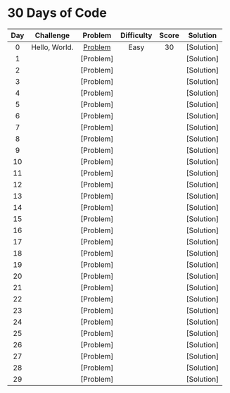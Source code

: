 # 30 Days of Code

|  Day  |         Challenge         |          Problem          |          Difficulty          |          Score          |          Solution          |
| :---: | :-----------------------: | :-----------------------: | :--------------------------: | :---------------------: | :------------------------: |
|   0   |  Hello, World.   | [Problem](https://www.hackerrank.com/challenges/30-hello-world/problem) | Easy | 30 | [Solution] |
|   1  |     | [Problem] |  |  | [Solution] |
|   2  |     | [Problem] |  |  | [Solution] |
|   3  |     | [Problem] |  |  | [Solution] |
|   4  |     | [Problem] |  |  | [Solution] |
|   5  |     | [Problem] |  |  | [Solution] |
|   6  |     | [Problem] |  |  | [Solution] |
|   7  |     | [Problem] |  |  | [Solution] |
|   8  |     | [Problem] |  |  | [Solution] |
|   9  |     | [Problem] |  |  | [Solution] |
|   10  |     | [Problem] |  |  | [Solution] |
|   11  |     | [Problem] |  |  | [Solution] |
|   12  |     | [Problem] |  |  | [Solution] |
|   13  |     | [Problem] |  |  | [Solution] |
|   14  |     | [Problem] |  |  | [Solution] |
|   15  |     | [Problem] |  |  | [Solution] |
|   16  |     | [Problem] |  |  | [Solution] |
|   17  |     | [Problem] |  |  | [Solution] |
|   18  |     | [Problem] |  |  | [Solution] |
|   19  |     | [Problem] |  |  | [Solution] |
|   20  |     | [Problem] |  |  | [Solution] |
|   21  |     | [Problem] |  |  | [Solution] |
|   22  |     | [Problem] |  |  | [Solution] |
|   23  |     | [Problem] |  |  | [Solution] |
|   24  |     | [Problem] |  |  | [Solution] |
|   25  |     | [Problem] |  |  | [Solution] |
|   26  |     | [Problem] |  |  | [Solution] |
|   27  |     | [Problem] |  |  | [Solution] |
|   28  |     | [Problem] |  |  | [Solution] |
|   29  |     | [Problem] |  |  | [Solution] |


